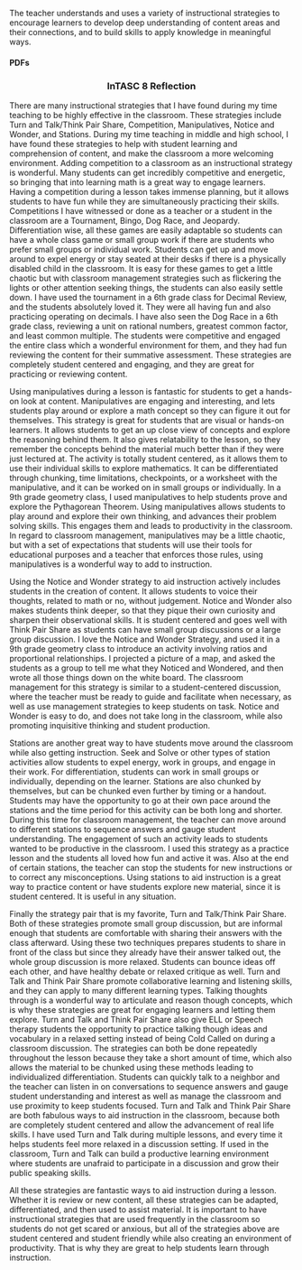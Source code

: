 <p>The teacher understands and uses a variety of instructional strategies to encourage learners to develop deep understanding of content areas and their connections, and to build skills to apply knowledge in meaningful ways.</p>
<h4>PDFs</h4>

<h3 align="center">InTASC 8 Reflection</h3>
<p>There are many instructional strategies that I have found during my time teaching to be highly effective in the classroom. These strategies include Turn and Talk/Think Pair Share, Competition, Manipulatives, Notice and Wonder, and Stations. During my time teaching in middle and high school, I have found these strategies to help with student learning and comprehension of content, and make the classroom a more welcoming environment. 
Adding competition to a classroom as an instructional strategy is wonderful. Many students can get incredibly competitive and energetic, so bringing that into learning math is a great way to engage learners. Having a competition during a lesson takes immense planning, but it allows students to have fun while they are simultaneously practicing their skills. Competitions I have witnessed or done as a teacher or a student in the classroom are a Tournament, Bingo, Dog Race, and Jeopardy. Differentiation wise, all these games are easily adaptable so students can have a whole class game or small group work if there are students who prefer small groups or individual work. Students can get up and move around to expel energy or stay seated at their desks if there is a physically disabled child in the classroom. It is easy for these games to get a little chaotic but with classroom management strategies such as flickering the lights or other attention seeking things, the students can also easily settle down. I have used the tournament in a 6th grade class for Decimal Review, and the students absolutely loved it. They were all having fun and also practicing operating on decimals. I have also seen the Dog Race in a 6th grade class, reviewing a unit on rational numbers, greatest common factor, and least common multiple. The students were competitive and engaged the entire class which a wonderful environment for them, and they had fun reviewing the content for their summative assessment. These strategies are completely student centered and engaging, and they are great for practicing or reviewing content.</p>
<p>Using manipulatives during a lesson is fantastic for students to get a hands-on look at content. Manipulatives are engaging and interesting, and lets students play around or explore a math concept so they can figure it out for themselves. This strategy is great for students that are visual or hands-on learners. It allows students to get an up close view of concepts and explore the reasoning behind them. It also gives relatability to the lesson, so they remember the concepts behind the material much better than if they were just lectured at. The activity is totally student centered, as it allows them to use their individual skills to explore mathematics. It can be differentiated through chunking, time limitations, checkpoints, or a worksheet with the manipulative, and it can be worked on in small groups or individually. In a 9th grade geometry class, I used manipulatives to help students prove and explore the Pythagorean Theorem. Using manipulatives allows students to play around and explore their own thinking, and advances their problem solving skills. This engages them and leads to productivity in the classroom. In regard to classroom management, manipulatives may be a little chaotic, but with a set of expectations that students will use their tools for educational purposes and a teacher that enforces those rules, using manipulatives is a wonderful way to add to instruction. </p>
<p>Using the Notice and Wonder strategy to aid instruction actively includes students in the creation of content. It allows students to voice their thoughts, related to math or no, without judgement. Notice and Wonder also makes students think deeper, so that they pique their own curiosity and sharpen their observational skills. It is student centered and goes well with Think Pair Share as students can have small group discussions or a large group discussion. I love the Notice and Wonder Strategy, and used it in a 9th grade geometry class to introduce an activity involving ratios and proportional relationships. I projected a picture of a map, and asked the students as a group to tell me what they Noticed and Wondered, and then wrote all those things down on the white board. The classroom management for this strategy is similar to a student-centered discussion, where the teacher must be ready to guide and facilitate when necessary, as well as use management strategies to keep students on task. Notice and Wonder is easy to do, and does not take long in the classroom, while also promoting inquisitive thinking and student production. </p>
<p>Stations are another great way to have students move around the classroom while also getting instruction. Seek and Solve or other types of station activities allow students to expel energy, work in groups, and engage in their work. For differentiation, students can work in small groups or individually, depending on the learner. Stations are also chunked by themselves, but can be chunked even further by timing or a handout. Students may have the opportunity to go at their own pace around the stations and the time period for this activity can be both long and shorter. During this time for classroom management, the teacher can move around to different stations to sequence answers and gauge student understanding. The engagement of such an activity leads to students wanted to be productive in the classroom. I used this strategy as a practice lesson and the students all loved how fun and active it was. Also at the end of certain stations, the teacher can stop the students for new instructions or to correct any misconceptions. Using stations to aid instruction is a great way to practice content or have students explore new material, since it is student centered. It is useful in any situation. </p>
<p>Finally the strategy pair that is my favorite, Turn and Talk/Think Pair Share. Both of these strategies promote small group discussion, but are informal enough that students are comfortable with sharing their answers with the class afterward. Using these two techniques prepares students to share in front of the class but since they already have their answer talked out, the whole group discussion is more relaxed. Students can bounce ideas off each other, and have healthy debate or relaxed critique as well. Turn and Talk and Think Pair Share promote collaborative learning and listening skills, and they can apply to many different learning types. Talking thoughts through is a wonderful way to articulate and reason though concepts, which is why these strategies are great for engaging learners and letting them explore. Turn and Talk and Think Pair Share also give ELL or Speech therapy students the opportunity to practice talking though ideas and vocabulary in a relaxed setting instead of being Cold Called on during a classroom discussion. The strategies can both be done repeatedly throughout the lesson because they take a short amount of time, which also allows the material to be chunked using these methods leading to individualized differentiation. Students can quickly talk to a neighbor and the teacher can listen in on conversations to sequence answers and gauge student understanding and interest as well as manage the classroom and use proximity to keep students focused. Turn and Talk and Think Pair Share are both fabulous ways to aid instruction in the classroom, because both are completely student centered and allow the advancement of real life skills. I have used Turn and Talk during multiple lessons, and every time it helps students feel more relaxed in a discussion setting. If used in the classroom, Turn and Talk can build a productive learning environment where students are unafraid to participate in a discussion and grow their public speaking skills. </p>
<p>All these strategies are fantastic ways to aid instruction during a lesson. Whether it is review or new content, all these strategies can be adapted, differentiated, and then used to assist material. It is important to have instructional strategies that are used frequently in the classroom so students do not get scared or anxious, but all of the strategies above are student centered and student friendly while also creating an environment of productivity. That is why they are great to help students learn through instruction.</p>

